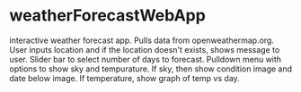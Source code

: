 # weatherForecastWebApp
interactive weather forecast app. Pulls data from openweathermap.org. User inputs location and if the location doesn't exists, shows message to user. Slider bar to select number of days to forecast. Pulldown menu with options to show sky and tempurature. If sky, then show condition image and date below image. If temperature, show graph of temp vs day.
